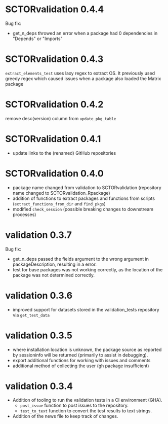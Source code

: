 # SCTORvalidation 0.4.4

Bug fix:

* get_n_deps throwed an error when a package had 0 dependencies in "Depends" or "Imports"

# SCTORvalidation 0.4.3

`extract_elements_test` uses laxy regex to extract OS. It previously used greedy regex which caused issues when a package also loaded the Matrix package

# SCTORvalidation 0.4.2

remove desc(version) column from `update_pkg_table`

# SCTORvalidation 0.4.1

* update links to the (renamed) GitHub repositories

# SCTORvalidation 0.4.0

* package name changed from validation to SCTORvalidation (repository name changed to SCTORvalidation_Rpackage)
* addition of functions to extract packages and functions from scripts (`extract_functions_from_dir` and `find_pkgs`)
* modified `check_session` (possible breaking changes to downstream processes)

# validation 0.3.7

Bug fix: 

* get_n_deps passed the fields argument to the wrong argument in packageDescription, resulting in a error.
* test for base packages was not working correctly, as the location of the package was not determined correctly.

# validation 0.3.6

* improved support for datasets stored in the validation_tests repository via `get_test_data`

# validation 0.3.5

* where installation location is unknown, the package source as reported by sessioninfo will be returned (primarily to assist in debugging).
* export additional functions for working with issues and comments
* additional method of collecting the user (gh package insufficient)

# validation 0.3.4

* Addition of tooling to run the validation tests in a CI environment (GHA).
  - `post_issue` function to post issues to the repository.
  - `test_to_text` function to convert the test results to text strings.
* Addition of the news file to keep track of changes. 
